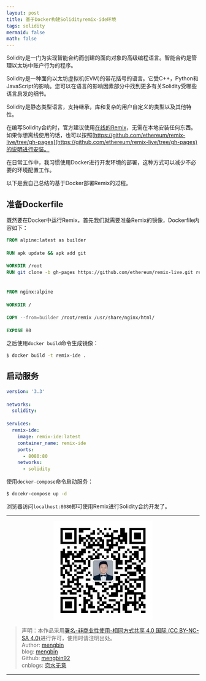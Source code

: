 ```yaml
---
layout: post
title: 基于Docker构建Solidityremix-ide环境
tags: solidity
mermaid: false
math: false
---
```


Solidity是一门为实现智能合约而创建的面向对象的高级编程语言。智能合约是管理以太坊中账户行为的程序。  

Solidity是一种面向以太坊虚拟机(EVM)的带花括号的语言。它受C++，Python和JavaScript的影响。您可以在语言的影响因素部分中找到更多有关Solidity受哪些语言启发的细节。  

Solidity是静态类型语言，支持继承，库和复杂的用户自定义的类型以及其他特性。  

在编写Solidity合约时，官方建议使用[在线的Remix](https://remix.ethereum.org/)，无需在本地安装任何东西。如果你想离线使用的话，也可以按照[https://github.com/ethereum/remix-live/tree/gh-pages](https://github.com/ethereum/remix-live/tree/gh-pages)的说明进行安装。  

在日常工作中，我习惯使用Docker进行开发环境的部署，这种方式可以减少不必要的环境配置工作。  

以下是我自己总结的基于Docker部署Remix的过程。  

## 准备Dockerfile  

既然要在Docker中运行Remix，首先我们就需要准备Remix的镜像，Dockerfile内容如下：  

```dockerfile
FROM alpine:latest as builder

RUN apk update && apk add git

WORKDIR /root
RUN git clone -b gh-pages https://github.com/ethereum/remix-live.git remix && cd remix && rm -rf .git


FROM nginx:alpine

WORKDIR /

COPY --from=builder /root/remix /usr/share/nginx/html/

EXPOSE 80
```  

之后使用`docker build`命令生成镜像：  

```bash
$ docker build -t remix-ide .
```

## 启动服务  

```yaml
version: '3.3'

networks:
  solidity:

services:
  remix-ide:
    image: remix-ide:latest
    container_name: remix-ide
    ports:
      - 8080:80
    networks:
      - solidity
```

使用`docker-compose`命令启动服务：  

```bash
$ docekr-compose up -d
```  

浏览器访问`localhost:8080`即可使用Remix进行Solidity合约开发了。  

---

<div align="center">
  <img src="../img/qrcode_wechat.jpg" alt="孟斯特">
</div>

> 声明：本作品采用[署名-非商业性使用-相同方式共享 4.0 国际 (CC BY-NC-SA 4.0)](https://creativecommons.org/licenses/by-nc-sa/4.0/deed.zh)进行许可，使用时请注明出处。  
> Author: [mengbin](mengbin1992@outlook.com)  
> blog: [mengbin](https://mengbin.top)  
> Github: [mengbin92](https://mengbin92.github.io/)  
> cnblogs: [恋水无意](https://www.cnblogs.com/lianshuiwuyi/)  

---
